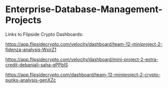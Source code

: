 # Enterprise-Database-Management-Projects

Links to Flipside Crypto Dashboards:

https://app.flipsidecrypto.com/velocity/dashboard/team-12-miniproject-2-fidenza-analysis-WxirZ1

https://app.flipsidecrypto.com/velocity/dashboard/mini-project-2-extra-credit-debanjali-saha-qPPbIS

https://app.flipsidecrypto.com/dashboard/team-12-miniproject-2-crypto-punks-analysis-genXZc
